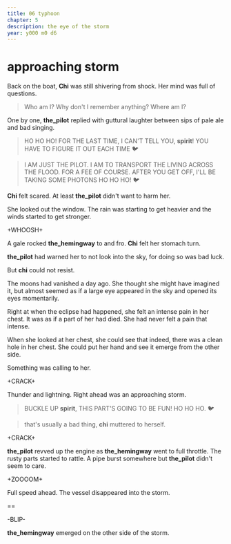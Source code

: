 ```yaml
---
title: 06 typhoon
chapter: 5  
description: the eye of the storm
year: y000 m0 d6 
---
```


# approaching storm

Back on the boat, **Chi** was still shivering from shock. Her mind was full of questions.

> Who am I? Why don't I remember anything? Where am I?

One by one, **the_pilot** replied with guttural laughter between sips of pale ale and bad singing.

> HO HO HO! FOR THE LAST TIME, I CAN'T TELL YOU, **spirit**! YOU HAVE TO FIGURE IT OUT EACH TIME 🐦

> I AM JUST THE PILOT. I AM TO TRANSPORT THE LIVING ACROSS THE FLOOD. FOR A FEE OF COURSE. AFTER YOU GET OFF, I'LL BE TAKING SOME PHOTONS HO HO HO! 🐦

**Chi** felt scared. At least **the_pilot** didn't want to harm her. 

She looked out the window. The rain was starting to get heavier and the winds started to get stronger.

+WHOOSH+

A gale rocked **the_hemingway** to and fro. **Chi** felt her stomach turn.

**the_pilot** had warned her to not look into the sky, for doing so was bad luck.

But **chi** could not resist.

The moons had vanished a day ago. She thought she might have imagined it, but almost seemed as if a large eye appeared in the sky and opened its eyes momentarily.

Right at when the eclipse had happened, she felt an intense pain in her chest. It was as if a part of her had died. She had never felt a pain that intense.

When she looked at her chest, she could see that indeed, there was a clean hole in her chest. She could put her hand and see it emerge from the other side.

Something was calling to her.

+CRACK+

Thunder and lightning. Right ahead was an approaching storm. 

> BUCKLE UP **spirit**, THIS PART'S GOING TO BE FUN! HO HO HO. 🐦

> that's usually a bad thing, **chi** muttered to herself.

+CRACK+

**the_pilot** revved up the engine as **the_hemingway** went to full throttle. The rusty parts started to rattle. A pipe burst somewhere but **the_pilot** didn't seem to care.

+ZOOOOM+

Full speed ahead. The vessel disappeared into the storm.

==

-BLIP-


**the_hemingway** emerged on the other side of the storm.
